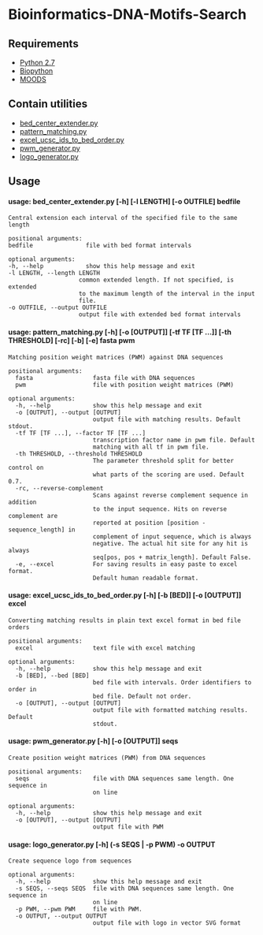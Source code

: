 # Bioinformatics-DNA-Motifs-Search
## Requirements
+ [Python 2.7](http://www.python.org)
+ [Biopython](http://biopython.org/)
+ [MOODS](http://www.cs.helsinki.fi/group/pssmfind/)

## Contain utilities
+ [bed_center_extender.py](#usage-bed_center_extenderpy--h--l-length--o-outfile-bedfile)
+ [pattern_matching.py](#usage-pattern_matchingpy--h--o-output--tf-tf-tf---th-threshold--rc--b--e-fasta-pwm)
+ [excel_ucsc_ids_to_bed_order.py](#usage-excel_ucsc_ids_to_bed_orderpy--h--b-bed--o-output-excel)
+ [pwm_generator.py](#usage-pwm_generatorpy--h--o-output-seqs)
+ [logo_generator.py](#usage-logo_generatorpy--h--s-seqs---p-pwm--o-output)

## Usage
#### usage: bed_center_extender.py \[-h] \[-l LENGTH] \[-o OUTFILE] bedfile

    Central extension each interval of the specified file to the same length

    positional arguments:
    bedfile               file with bed format intervals

    optional arguments:
    -h, --help            show this help message and exit
    -l LENGTH, --length LENGTH
                        common extended length. If not specified, is extended
                        to the maximum length of the interval in the input
                        file.
    -o OUTFILE, --output OUTFILE
                        output file with extended bed format intervals

#### usage: pattern_matching.py \[-h] \[-o \[OUTPUT]] \[-tf TF \[TF ...]] \[-th THRESHOLD] \[-rc] \[-b] \[-e] fasta pwm
    
    Matching position weight matrices (PWM) against DNA sequences
    
    positional arguments:
      fasta                 fasta file with DNA sequences
      pwm                   file with position weight matrices (PWM)
    
    optional arguments:
      -h, --help            show this help message and exit
      -o [OUTPUT], --output [OUTPUT]
                            output file with matching results. Default stdout.
      -tf TF [TF ...], --factor TF [TF ...]
                            transcription factor name in pwm file. Default
                            matching with all tf in pwm file.
      -th THRESHOLD, --threshold THRESHOLD
                            The parameter threshold split for better control on
                            what parts of the scoring are used. Default 0.7.
      -rc, --reverse-complement
                            Scans against reverse complement sequence in addition
                            to the input sequence. Hits on reverse complement are
                            reported at position [position - sequence_length] in
                            complement of input sequence, which is always
                            negative. The actual hit site for any hit is always
                            seq[pos, pos + matrix_length]. Default False.
      -e, --excel           For saving results in easy paste to excel format.
                            Default human readable format.
                            
#### usage: excel_ucsc_ids_to_bed_order.py \[-h] \[-b \[BED]] \[-o \[OUTPUT]] excel
    
    Converting matching results in plain text excel format in bed file orders
    
    positional arguments:
      excel                 text file with excel matching
    
    optional arguments:
      -h, --help            show this help message and exit
      -b [BED], --bed [BED]
                            bed file with intervals. Order identifiers to order in
                            bed file. Default not order.
      -o [OUTPUT], --output [OUTPUT]
                            output file with formatted matching results. Default
                            stdout.
                            
#### usage: pwm_generator.py \[-h] \[-o \[OUTPUT]] seqs

    Create position weight matrices (PWM) from DNA sequences
    
    positional arguments:
      seqs                  file with DNA sequences same length. One sequence in
                            on line
    
    optional arguments:
      -h, --help            show this help message and exit
      -o [OUTPUT], --output [OUTPUT]
                            output file with PWM

#### usage: logo_generator.py \[-h] (-s SEQS | -p PWM) -o OUTPUT

    Create sequence logo from sequences
    
    optional arguments:
      -h, --help            show this help message and exit
      -s SEQS, --seqs SEQS  file with DNA sequences same length. One sequence in
                            on line
      -p PWM, --pwm PWM     file with PWM.
      -o OUTPUT, --output OUTPUT
                            output file with logo in vector SVG format
